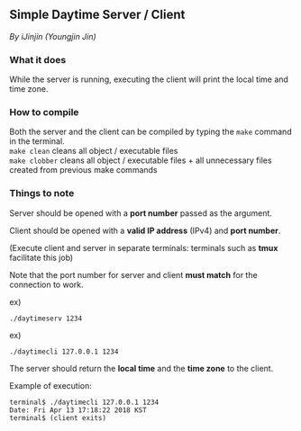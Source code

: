 ## Simple Daytime Server / Client
*By iJinjin (Youngjin Jin)*

### What it does

While the server is running, executing the client will print the local time and time zone.

### How to compile

Both the server and the client can be compiled by typing the `make` command in the terminal.  
`make clean` cleans all object / executable files  
`make clobber` cleans all object / executable files + all unnecessary files created from previous make commands

### Things to note

Server should be opened with a **port number** passed as the argument.

Client should be opened with a **valid IP address** (IPv4) and **port number**.

(Execute client and server in separate terminals: terminals such as **tmux** facilitate this job)

Note that the port number for server and client **must match** for the connection to work.

ex)
```
./daytimeserv 1234
```

ex)
```
./daytimecli 127.0.0.1 1234
```

The server should return the **local time** and the **time zone** to the client.

Example of execution:
```
terminal$ ./daytimecli 127.0.0.1 1234
Date: Fri Apr 13 17:18:22 2018 KST
terminal$ (client exits)
```
